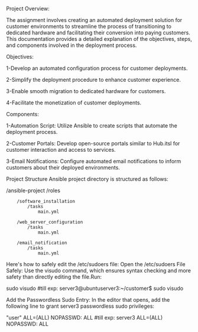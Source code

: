 Project Overview:

The assignment involves creating an automated deployment solution for customer environments to streamline the process of transitioning to dedicated hardware and facilitating their conversion into paying customers. This documentation provides a detailed explanation of the objectives, steps, and components involved in the deployment process.

Objectives:

1-Develop an automated configuration process for customer deployments.

2-Simplify the deployment procedure to enhance customer experience.

3-Enable smooth migration to dedicated hardware for customers.

4-Facilitate the monetization of customer deployments.

Components:

1-Automation Script: Utilize Ansible to create scripts that automate the deployment process.

2-Customer Portals: Develop open-source portals similar to Hub.itsl for customer interaction and access to services.

3-Email Notifications: Configure automated email notifications to inform customers about their deployed environments.


Project Structure
Ansible project directory is structured as follows:

/ansible-project
    /roles
        
        /software_installation
            /tasks
                main.yml
        
        /web_server_configuration
            /tasks
                main.yml
        
        /email_notification
            /tasks
                main.yml





Here's how to safely edit the /etc/sudoers file:
Open the /etc/sudoers File Safely: Use the visudo command, which ensures syntax checking and more safety than directly editing the file.Run:

sudo visudo              #till exp: server3@ubuntuserver3:~/customer$ sudo visudo

Add the Passwordless Sudo Entry: In the editor that opens, add the following line to grant server3 passwordless sudo privileges:

"user" ALL=(ALL) NOPASSWD: ALL          #till exp: server3 ALL=(ALL) NOPASSWD: ALL

